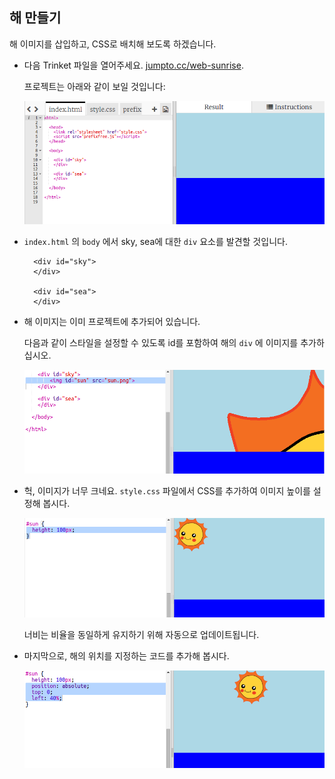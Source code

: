 ## 해 만들기

해 이미지를 삽입하고, CSS로 배치해 보도록 하겠습니다.

+ 다음 Trinket 파일을 열어주세요. <a href="http://jumpto.cc/web-sunrise" target="_blank">jumpto.cc/web-sunrise</a>.
    
    프로젝트는 아래와 같이 보일 것입니다:
    
    ![스크린샷](images/sunrise-starter.png)

+ `index.html` 의 `body` 에서 sky, sea에 대한 `div` 요소를 발견할 것입니다.
    
        <div id="sky">
        </div>
        
        <div id="sea">
        </div>
        

+ 해 이미지는 이미 프로젝트에 추가되어 있습니다.
    
    다음과 같이 스타일을 설정할 수 있도록 id를 포함하여 해의 `div` 에 이미지를 추가하십시오.
    
    ![스크린샷](images/sunrise-sun-image.png)

+ 헉, 이미지가 너무 크네요. `style.css` 파일에서 CSS를 추가하여 이미지 높이를 설정해 봅시다.
    
    ![스크린샷](images/sunrise-sun-height.png)
    
    너비는 비율을 동일하게 유지하기 위해 자동으로 업데이트됩니다.

+ 마지막으로, 해의 위치를 지정하는 코드를 추가해 봅시다.
    
    ![스크린샷](images/sunrise-sun-position.png)